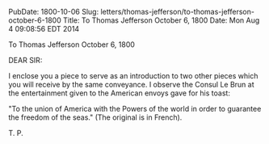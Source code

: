 PubDate: 1800-10-06
Slug: letters/thomas-jefferson/to-thomas-jefferson-october-6-1800
Title: To Thomas Jefferson October 6, 1800
Date: Mon Aug  4 09:08:56 EDT 2014

   To Thomas Jefferson October 6, 1800

   DEAR SIR:

   I enclose you a piece to serve as an introduction to two other pieces
   which you will receive by the same conveyance. I observe the Consul Le
   Brun at the entertainment given to the American envoys gave for his toast:

   "To the union of America with the Powers of the world in order to
   guarantee the freedom of the seas." (The original is in French).

   T. P.

    
